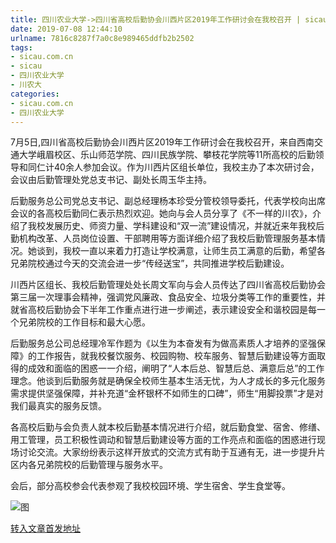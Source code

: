 ```yaml
---
title: 四川农业大学->四川省高校后勤协会川西片区2019年工作研讨会在我校召开 | sicau.com.cn
date: 2019-07-08 12:44:10
urlname: 7816c8287f7a0c8e989465ddfb2b2502
tags: 
- sicau.com.cn
- sicau
- 四川农业大学
- 川农大
categories:
- sicau.com.cn
- 四川农业大学
---
```



7月5日,四川省高校后勤协会川西片区2019年工作研讨会在我校召开，来自西南交通大学峨眉校区、乐山师范学院、四川民族学院、攀枝花学院等11所高校的后勤领导和同仁计40余人参加会议。作为川西片区组长单位，我校主办了本次研讨会，会议由后勤管理处党总支书记、副处长周玉华主持。

后勤服务总公司党总支书记、副总经理杨本珍受分管校领导委托，代表学校向出席会议的各高校后勤同仁表示热烈欢迎。她向与会人员分享了《不一样的川农》，介绍了我校发展历史、师资力量、学科建设和“双一流”建设情况，并就近来年我校后勤机构改革、人员岗位设置、干部聘用等方面详细介绍了我校后勤管理服务基本情况。她谈到，我校一直以来着力打造让学校满意，让师生员工满意的后勤，希望各兄弟院校通过今天的交流会进一步“传经送宝”，共同推进学校后勤建设。

川西片区组长、我校后勤管理处处长周文军向与会人员传达了四川省高校后勤协会第三届一次理事会精神，强调党风廉政、食品安全、垃圾分类等工作的重要性，并就省高校后勤协会下半年工作重点进行进一步阐述，表示建设安全和谐校园是每一个兄弟院校的工作目标和最大心愿。

后勤服务总公司总经理冷军作题为《以生为本奋发有为做高素质人才培养的坚强保障》的工作报告，就我校餐饮服务、校园购物、校车服务、智慧后勤建设等方面取得的成效和面临的困惑一一介绍，阐明了“人本后总、智慧后总、满意后总”的工作理念。他谈到后勤服务就是确保全校师生基本生活无忧，为人才成长的多元化服务需求提供坚强保障，并补充道“金杯银杯不如师生的口碑”，师生“用脚投票”才是对我们最真实的服务反馈。

各高校后勤与会负责人就本校后勤基本情况进行介绍，就后勤食堂、宿舍、修缮、用工管理，员工积极性调动和智慧后勤建设等方面的工作亮点和面临的困惑进行现场讨论交流。大家纷纷表示这样开放式的交流方式有助于互通有无，进一步提升片区内各兄弟院校的后勤管理与服务水平。

会后，部分高校参会代表参观了我校校园环境、学生宿舍、学生食堂等。



![图](https://news.sicau.edu.cn/__local/C/A4/3D/6665265E59479363EA2B96C708B_B009ACEA_157F2.jpg)

[转入文章首发地址](https://news.sicau.edu.cn/info/1078/52494.htm)